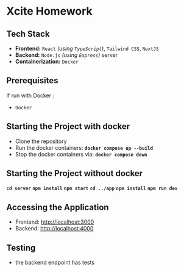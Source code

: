 # Xcite Homework

## Tech Stack

- **Frontend:** `React` *(using `TypeScript`)*, `Tailwind CSS`, `NextJS`
- **Backend:** `Node.js` *(using `Express`)* server
- **Containerization:** `Docker`

## Prerequisites

If run with Docker :

- `Docker`

## Starting the Project with docker

- Clone the repository
- Run the docker containers: **`docker compose up --build`**
- Stop the docker containers via: **`docker compose down`**

## Starting the Project without docker
**`cd server`**
**`npm install`**
**`npm start`**
**`cd ../app`**
**`npm install`**
**`npm run dev`**

## Accessing the Application

- Frontend: [http://localhost:3000](http://localhost:3000)
- Backend: [http://localhost:4000](http://localhost:4000)

## Testing

- the backend endpoint has tests